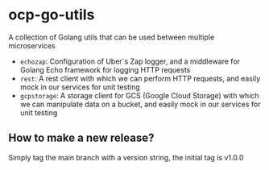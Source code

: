 # ocp-go-utils
A collection of Golang utils that can be used between multiple microservices

- `echozap`: Configuration of Uber´s Zap logger, and a middleware for Golang Echo framework for logging HTTP requests
- `rest`: A rest client with which we can perform HTTP requests, and easily mock in our services for unit testing
- `gcpstorage`: A storage client for GCS (Google Cloud Storage) with which we can manipulate data on a bucket, and easily mock in our services for unit testing

## How to make a new release?
Simply tag the main branch with a version string, the initial tag is v1.0.0
